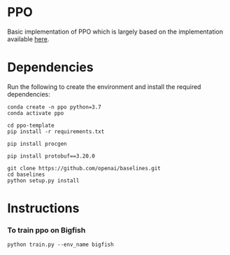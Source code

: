 # PPO
Basic implementation of PPO which is largely based on the implementation available [here](https://github.com/rraileanu/idaac).

# Dependencies
Run the following to create the environment and install the required dependencies: 
```
conda create -n ppo python=3.7
conda activate ppo

cd ppo-template
pip install -r requirements.txt

pip install procgen

pip install protobuf==3.20.0

git clone https://github.com/openai/baselines.git
cd baselines 
python setup.py install 
```


# Instructions 

### To train ppo on Bigfish
```
python train.py --env_name bigfish
```

